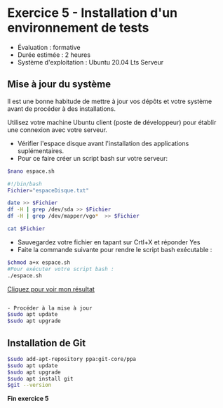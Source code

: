 ﻿# Exercice 5 - Installation d'un environnement de tests

- Évaluation : formative
- Durée estimée : 2 heures
- Système d'exploitation : Ubuntu 20.04 Lts Serveur

## Mise à jour du système

Il est une bonne habitude de mettre à jour vos dépôts et votre système avant de procéder à des installations.

Utilisez votre machine Ubuntu client (poste de développeur) pour établir une connexion avec votre serveur.

- Vérifier l'espace disque avant l'installation des applications suplémentaires.
- Pour ce faire créer un script bash sur votre serveur:
```bash
$nano espace.sh
```
```bash
#!/bin/bash
Fichier="espaceDisque.txt"

date >> $Fichier
df -H | grep /dev/sda >> $Fichier
df -H | grep /dev/mapper/vgo*  >> $Fichier

cat $Fichier
```
- Sauvegardez votre fichier en tapant sur Crtl+X et réponder Yes
- Faite la commande suivante pour rendre le script bash exécutable : 

```bash
$chmod a+x espace.sh
#Pour exécuter votre script bash :
./espace.sh
```



[Cliquez pour voir  mon résultat](Images/df1.png)
```bash

- Procéder à la mise à jour 
$sudo apt update
$sudo apt upgrade
```

## Installation de Git

```bash
$sudo add-apt-repository ppa:git-core/ppa
$sudo apt update
$sudo apt upgrade
$sudo apt install git
$git --version
```

**Fin exercice 5**

